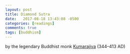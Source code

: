 ```yaml
---
layout: post
title: Diamond Sutra
date:   2017-08-18 13:43:08 -0500
categories: [readings]
comments: true
tags: [buddhism]
---
```





by the legendary Buddhist monk
[Kumarajiva](https://en.wikipedia.org/wiki/Kum%C4%81raj%C4%ABva) (344–413 AD)



